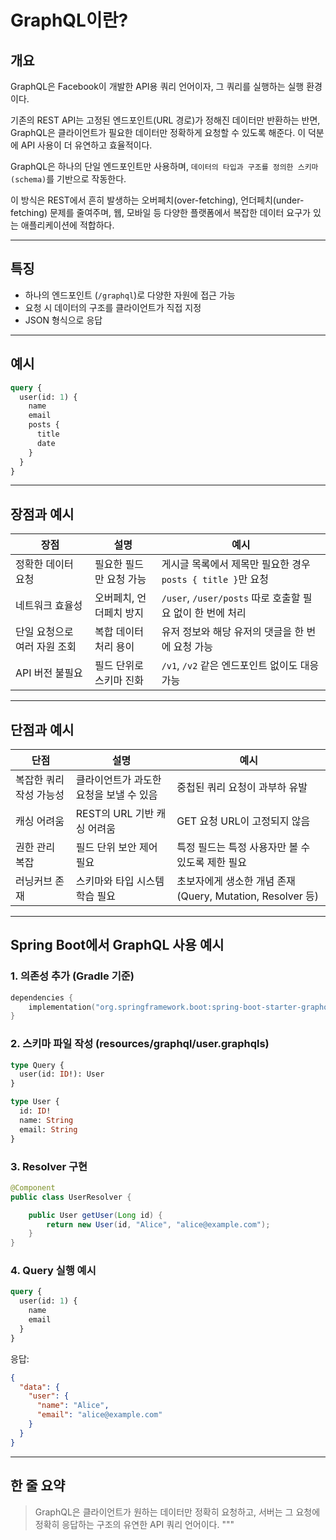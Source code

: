 # GraphQL이란?

## 개요

GraphQL은 Facebook이 개발한 API용 쿼리 언어이자,
그 쿼리를 실행하는 실행 환경 이다.

기존의 REST API는 고정된 엔드포인트(URL 경로)가 정해진 데이터만 반환하는 반면,
GraphQL은 클라이언트가 필요한 데이터만 정확하게 요청할 수 있도록 해준다.
이 덕분에 API 사용이 더 유연하고 효율적이다.

GraphQL은 하나의 단일 엔드포인트만 사용하며,
`데이터의 타입과 구조를 정의한 스키마(schema)`를 기반으로 작동한다.

이 방식은 REST에서 흔히 발생하는
오버페치(over-fetching), 언더페치(under-fetching) 문제를 줄여주며,
웹, 모바일 등 다양한 플랫폼에서 복잡한 데이터 요구가 있는 애플리케이션에 적합하다.

---

## 특징

- 하나의 엔드포인트 (`/graphql`)로 다양한 자원에 접근 가능
- 요청 시 데이터의 구조를 클라이언트가 직접 지정
- JSON 형식으로 응답

---

## 예시

```graphql
query {
  user(id: 1) {
    name
    email
    posts {
      title
      date
    }
  }
}
```

---

## 장점과 예시

| 장점 | 설명 | 예시 |
| --- | --- | --- |
| 정확한 데이터 요청 | 필요한 필드만 요청 가능 | 게시글 목록에서 제목만 필요한 경우 `posts { title }`만 요청 |
| 네트워크 효율성 | 오버페치, 언더페치 방지 | `/user`, `/user/posts` 따로 호출할 필요 없이 한 번에 처리 |
| 단일 요청으로 여러 자원 조회 | 복합 데이터 처리 용이 | 유저 정보와 해당 유저의 댓글을 한 번에 요청 가능 |
| API 버전 불필요 | 필드 단위로 스키마 진화 | `/v1`, `/v2` 같은 엔드포인트 없이도 대응 가능 |

---

## 단점과 예시

| 단점 | 설명 | 예시 |
| --- | --- | --- |
| 복잡한 쿼리 작성 가능성 | 클라이언트가 과도한 요청을 보낼 수 있음 | 중첩된 쿼리 요청이 과부하 유발 |
| 캐싱 어려움 | REST의 URL 기반 캐싱 어려움 | GET 요청 URL이 고정되지 않음 |
| 권한 관리 복잡 | 필드 단위 보안 제어 필요 | 특정 필드는 특정 사용자만 볼 수 있도록 제한 필요 |
| 러닝커브 존재 | 스키마와 타입 시스템 학습 필요 | 초보자에게 생소한 개념 존재 (Query, Mutation, Resolver 등)

---

## Spring Boot에서 GraphQL 사용 예시

### 1. 의존성 추가 (Gradle 기준)

```kotlin
dependencies {
    implementation("org.springframework.boot:spring-boot-starter-graphql")
}
```

### 2. 스키마 파일 작성 (resources/graphql/user.graphqls)

```graphql
type Query {
  user(id: ID!): User
}

type User {
  id: ID!
  name: String
  email: String
}
```

### 3. Resolver 구현

```java
@Component
public class UserResolver {

    public User getUser(Long id) {
        return new User(id, "Alice", "alice@example.com");
    }
}
```

### 4. Query 실행 예시

```graphql
query {
  user(id: 1) {
    name
    email
  }
}
```

응답:
```json
{
  "data": {
    "user": {
      "name": "Alice",
      "email": "alice@example.com"
    }
  }
}
```

---

## 한 줄 요약

> GraphQL은 클라이언트가 원하는 데이터만 정확히 요청하고, 서버는 그 요청에 정확히 응답하는 구조의 유연한 API 쿼리 언어이다.
"""
